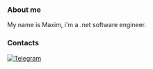 ### About me 

My name is Maxim, i'm a .net software engineer.

### Сontacts
[![Telegram](https://img.shields.io/badge/-Telegram-42aaff?style=flat-square&logo=Telegram&logoColor=ffffff)](https://t.me/maxkkzxc)
